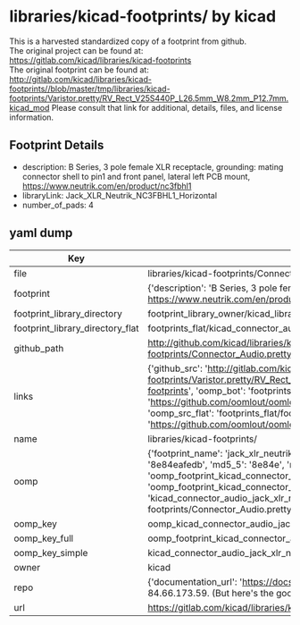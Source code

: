 # libraries/kicad-footprints/ by kicad  
This is a harvested standardized copy of a footprint from github.  
The original project can be found at:  
https://gitlab.com/kicad/libraries/kicad-footprints  
The original footprint can be found at:
http://gitlab.com/kicad/libraries/kicad-footprints//blob/master/tmp/libraries/kicad-footprints/Varistor.pretty/RV_Rect_V25S440P_L26.5mm_W8.2mm_P12.7mm.kicad_mod
Please consult that link for additional, details, files, and license information.  
## Footprint Details
* description: B Series, 3 pole female XLR receptacle, grounding: mating connector shell to pin1 and front panel, lateral left PCB mount, https://www.neutrik.com/en/product/nc3fbhl1  
* libraryLink: Jack_XLR_Neutrik_NC3FBHL1_Horizontal  
* number_of_pads: 4  
## yaml dump  
| Key | Value |  
| --- | --- |  
| file | libraries/kicad-footprints/Connector_Audio.pretty/Jack_XLR_Neutrik_NC3FBHL1_Horizontal.kicad_mod |  
| footprint | {'description': 'B Series, 3 pole female XLR receptacle, grounding: mating connector shell to pin1 and front panel, lateral left PCB mount, https://www.neutrik.com/en/product/nc3fbhl1', 'libraryLink': 'Jack_XLR_Neutrik_NC3FBHL1_Horizontal', 'number_of_pads': 4} |  
| footprint_library_directory | footprint_library_owner/kicad_libraries/kicad-footprints/ |  
| footprint_library_directory_flat | footprints_flat/kicad_connector_audio_jack_xlr_neutrik_nc3fbhl1_horizontal/working |  
| github_path | http://github.com/kicad/libraries/kicad-footprints//blob/master/tmp/libraries/kicad-footprints/Connector_Audio.pretty/Jack_XLR_Neutrik_NC3FBHL1_Horizontal.kicad_mod |  
| links | {'github_src': 'http://gitlab.com/kicad/libraries/kicad-footprints//blob/master/tmp/libraries/kicad-footprints/Varistor.pretty/RV_Rect_V25S440P_L26.5mm_W8.2mm_P12.7mm.kicad_mod', 'github_src_repo': 'https://gitlab.com/kicad/libraries/kicad-footprints', 'oomp_bot': 'footprints/kicad_connector_audio_jack_xlr_neutrik_nc3fbhl1_horizontal/working', 'oomp_bot_github': 'https://github.com/oomlout/oomlout_oomp_footprint_bot/tree/main/footprints/kicad_connector_audio_jack_xlr_neutrik_nc3fbhl1_horizontal/working', 'oomp_src_flat': 'footprints_flat/footprints_flat/kicad_connector_audio_jack_xlr_neutrik_nc3fbhl1_horizontal/working', 'oomp_src_flat_github': 'https://github.com/oomlout/oomlout_oomp_footprint_src/tree/main/footprints_flat/kicad_connector_audio_jack_xlr_neutrik_nc3fbhl1_horizontal/working'} |  
| name | libraries/kicad-footprints/ |  
| oomp | {'footprint_name': 'jack_xlr_neutrik_nc3fbhl1_horizontal', 'library_name': 'connector_audio', 'md5': '8e84eafedbc93384f8da6c0441cd36bc', 'md5_10': '8e84eafedb', 'md5_5': '8e84e', 'md5_6': '8e84ea', 'oomp_key': 'oomp_kicad_connector_audio_jack_xlr_neutrik_nc3fbhl1_horizontal', 'oomp_key_extra': 'oomp_footprint_kicad_connector_audio_jack_xlr_neutrik_nc3fbhl1_horizontal', 'oomp_key_full': 'oomp_footprint_kicad_connector_audio_jack_xlr_neutrik_nc3fbhl1_horizontal_8e84ea', 'oomp_key_simple': 'kicad_connector_audio_jack_xlr_neutrik_nc3fbhl1_horizontal', 'original_filename': 'libraries/kicad-footprints/Connector_Audio.pretty/Jack_XLR_Neutrik_NC3FBHL1_Horizontal.kicad_mod', 'owner_name': 'kicad'} |  
| oomp_key | oomp_kicad_connector_audio_jack_xlr_neutrik_nc3fbhl1_horizontal |  
| oomp_key_full | oomp_footprint_kicad_connector_audio_jack_xlr_neutrik_nc3fbhl1_horizontal |  
| oomp_key_simple | kicad_connector_audio_jack_xlr_neutrik_nc3fbhl1_horizontal |  
| owner | kicad |  
| repo | {'documentation_url': 'https://docs.github.com/rest/overview/resources-in-the-rest-api#rate-limiting', 'message': "API rate limit exceeded for 84.66.173.59. (But here's the good news: Authenticated requests get a higher rate limit. Check out the documentation for more details.)"} |  
| url | https://gitlab.com/kicad/libraries/kicad-footprints |  

